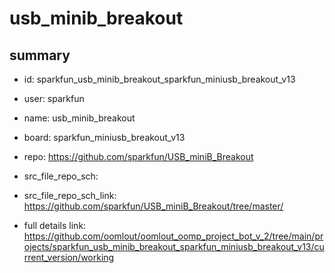 # usb_minib_breakout
 
## summary 
* id: sparkfun_usb_minib_breakout_sparkfun_miniusb_breakout_v13
* user: sparkfun
* name: usb_minib_breakout
* board: sparkfun_miniusb_breakout_v13
* repo: https://github.com/sparkfun/USB_miniB_Breakout



* src_file_repo_sch: 
* src_file_repo_sch_link: https://github.com/sparkfun/USB_miniB_Breakout/tree/master/
* full details link: https://github.com/oomlout/oomlout_oomp_project_bot_v_2/tree/main/projects/sparkfun_usb_minib_breakout_sparkfun_miniusb_breakout_v13/current_version/working  







